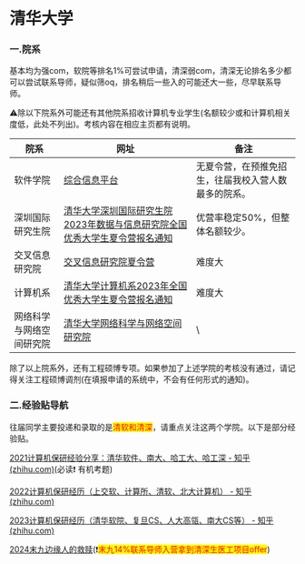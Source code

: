 # 清华大学

### 一.院系

基本均为强com，软院等排名1%可尝试申请，清深弱com，清深无论排名多少都可以尝试联系导师，疑似筛oq，排名稍后一些入的可能还大一些，尽早联系导师。

⚠除以下院系外可能还有其他院系招收计算机专业学生(名额较少或和计算机相关度低，此处不列出)。考核内容在相应主页都有说明。

| 院系                     | 网址                                                         | 备注                                                 |
| ------------------------ | ------------------------------------------------------------ | ---------------------------------------------------- |
| 软件学院                 | [综合信息平台 ](https://yzbm.tsinghua.edu.cn/publish/s01/s0101/detail/1d71768b-4888-475c-8cc6-52cbc4e5294a?yxsdm=410) | 无夏令营，在预推免招生，往届我校入营人数最多的院系。 |
| 深圳国际研究生院         | [清华大学深圳国际研究生院2023年数据与信息研究院全国优秀大学生夏令营报名通知 ](https://www.sigs.tsinghua.edu.cn/2023/0531/c120a63499/page.htm) | 优营率稳定50%，但整体名额较少。                      |
| 交叉信息研究院           | [交叉信息研究院夏令营 ](https://admission.iiis.tsinghua.edu.cn/2023/appinfo.php) | 难度大                                               |
| 计算机系                 | [清华大学计算机系2023年全国优秀大学生夏令营报名通知](https://www.cs.tsinghua.edu.cn/info/1048/5459.htm) | 难度大                                               |
| 网络科学与网络空间研究院 | [清华大学网络科学与网络空间研究院 ](https://www.insc.tsinghua.edu.cn/) | \                                                    |

除了以上院系外，还有工程硕博专项。如果参加了上述学院的考核没有通过，请记得关注工程硕博调剂(在填报申请的系统中，不会有任何形式的通知)。

### 二.经验贴导航

往届同学主要投递和录取的是<mark style="color:red;">清软和清深</mark>，请重点关注这两个学院。以下是部分经验贴。

[2021计算机保研经验分享：清华软件、南大、哈工大、哈工深 - 知乎 (zhihu.com)](https://zhuanlan.zhihu.com/p/418347688)(必读❗ 有机考题)

[2022计算机保研经历（上交软、计算所、清软、北大计算机） - 知乎 (zhihu.com)](https://zhuanlan.zhihu.com/p/570376340)

[2023计算机保研经历（清华软院、复旦CS、人大高瓴、南大CS等） - 知乎 (zhihu.com)](https://zhuanlan.zhihu.com/p/573141762)

[2024末九边缘人的救赎](https://zhuanlan.zhihu.com/p/659003744?utm_id=0)(❗<mark style="color:red;">末九14%联系导师入营拿到清深生医工项目offer</mark>)

